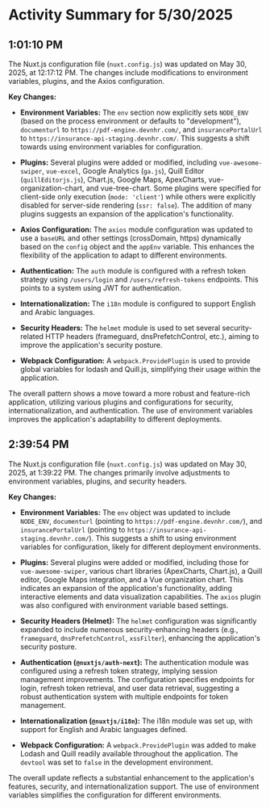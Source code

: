 # Activity Summary for 5/30/2025

## 1:01:10 PM
The Nuxt.js configuration file (`nuxt.config.js`) was updated on May 30, 2025, at 12:17:12 PM.  The changes include modifications to environment variables, plugins, and the Axios configuration.

**Key Changes:**

* **Environment Variables:**  The `env` section now explicitly sets `NODE_ENV` (based on the process environment or defaults to "development"),  `documenturl` to `https://pdf-engine.devnhr.com/`, and `insurancePortalUrl` to `https://insurance-api-staging.devnhr.com/`.  This suggests a shift towards using environment variables for configuration.

* **Plugins:** Several plugins were added or modified, including `vue-awesome-swiper`, `vue-excel`, Google Analytics (`ga.js`), Quill Editor (`quillEditorjs.js`), Chart.js, Google Maps, ApexCharts,  vue-organization-chart, and vue-tree-chart.  Some plugins were specified for client-side only execution (`mode: 'client'`) while others were explicitly disabled for server-side rendering (`ssr: false`). The addition of many plugins suggests an expansion of the application's functionality.

* **Axios Configuration:** The `axios` module configuration was updated to use a `baseURL` and other settings (crossDomain, https) dynamically based on the `config` object and the `appEnv` variable.  This enhances the flexibility of the application to adapt to different environments.

* **Authentication:** The `auth` module is configured with a refresh token strategy using  `/users/login` and `/users/refresh-tokens` endpoints. This points to a system using JWT for authentication.

* **Internationalization:** The `i18n` module is configured to support English and Arabic languages.

* **Security Headers:** The `helmet` module is used to set several security-related HTTP headers (frameguard, dnsPrefetchControl, etc.), aiming to improve the application's security posture.

* **Webpack Configuration:** A `webpack.ProvidePlugin` is used to provide global variables for lodash and Quill.js, simplifying their usage within the application.


The overall pattern shows a move toward a more robust and feature-rich application, utilizing various plugins and configurations for security, internationalization, and authentication. The use of environment variables improves the application's adaptability to different deployments.


## 2:39:54 PM
The Nuxt.js configuration file (`nuxt.config.js`) was updated on May 30, 2025, at 1:39:22 PM.  The changes primarily involve adjustments to environment variables, plugins, and security headers.

**Key Changes:**

* **Environment Variables:** The `env` object was updated to include `NODE_ENV`, `documenturl` (pointing to `https://pdf-engine.devnhr.com/`), and `insurancePortalUrl` (pointing to `https://insurance-api-staging.devnhr.com/`).  This suggests a shift to using environment variables for configuration, likely for different deployment environments.

* **Plugins:** Several plugins were added or modified,  including those for `vue-awesome-swiper`, various chart libraries (ApexCharts, Chart.js),  a Quill editor, Google Maps integration, and a Vue organization chart. This indicates an expansion of the application's functionality, adding interactive elements and data visualization capabilities. The `axios` plugin was also configured with environment variable based settings.

* **Security Headers (Helmet):**  The `helmet` configuration was significantly expanded to include numerous security-enhancing headers (e.g., `frameguard`, `dnsPrefetchControl`, `xssFilter`), enhancing the application's security posture.

* **Authentication (`@nuxtjs/auth-next`):** The authentication module was configured using a refresh token strategy, implying session management improvements.  The configuration specifies endpoints for login, refresh token retrieval, and user data retrieval, suggesting a robust authentication system with multiple endpoints for token management.

* **Internationalization (`@nuxtjs/i18n`):**  The i18n module was set up, with support for English and Arabic languages defined.

* **Webpack Configuration:** A `webpack.ProvidePlugin` was added to make Lodash and Quill readily available throughout the application.  The `devtool` was set to `false` in the development environment.

The overall update reflects a substantial enhancement to the application's features, security, and internationalization support. The use of environment variables simplifies the configuration for different environments.
